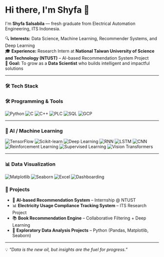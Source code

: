 # Hi there, I'm Shyfa 👋

I'm **Shyfa Salsabila** — fresh graduate from Electrical Automation Engineering, ITS Indonesia.

🔍 **Interests:** Data Science, Machine Learning, Recommender Systems, and Deep Learning  
🎓 **Experience:** Research Intern at **National Taiwan University of Science and Technology (NTUST)** – AI-based Recommendation System Project  
🚀 **Goal:** To grow as a **Data Scientist** who builds intelligent and impactful solutions

---

### 🛠️ Tech Stack

### 🛠️ Programming & Tools
![Python](https://img.shields.io/badge/-Python-333?style=flat&logo=python)
![C](https://img.shields.io/badge/-C-00599C?style=flat&logo=c)
![C++](https://img.shields.io/badge/-C++-00599C?style=flat&logo=cplusplus)
![PLC](https://img.shields.io/badge/-PLC%20Programming-333?style=flat&logo=siemens)
![SQL](https://img.shields.io/badge/-SQL-4479A1?style=flat&logo=mysql&logoColor=white)
![GCP](https://img.shields.io/badge/-Google%20Cloud-4285F4?style=flat&logo=googlecloud&logoColor=white)

---

### 🤖 AI / Machine Learning
![TensorFlow](https://img.shields.io/badge/-TensorFlow-FF6F00?style=flat&logo=tensorflow&logoColor=white)
![Scikit-learn](https://img.shields.io/badge/-ScikitLearn-F7931E?style=flat&logo=scikit-learn&logoColor=white)
![Deep Learning](https://img.shields.io/badge/-Deep%20Learning-333?style=flat&logo=pytorch)
![RNN](https://img.shields.io/badge/-RNN-333?style=flat&logo=keras)
![LSTM](https://img.shields.io/badge/-LSTM-333?style=flat&logo=keras)
![CNN](https://img.shields.io/badge/-CNN-333?style=flat&logo=keras)
![Reinforcement Learning](https://img.shields.io/badge/-Reinforcement%20Learning-333?style=flat&logo=openaigym)
![Supervised Learning](https://img.shields.io/badge/-Supervised%20Learning-333?style=flat&logo=googlecolab)
![Vision Transformers](https://img.shields.io/badge/-Vision%20Transformers-333?style=flat&logo=transformer)

---

### 📊 Data Visualization
![Matplotlib](https://img.shields.io/badge/-Matplotlib-11557c?style=flat&logo=plotly&logoColor=white)
![Seaborn](https://img.shields.io/badge/-Seaborn-009688?style=flat&logo=python)
![Excel](https://img.shields.io/badge/-Excel-217346?style=flat&logo=microsoft-excel&logoColor=white)
![Dashboarding](https://img.shields.io/badge/-Dashboarding%20Tools-333?style=flat&logo=tableau)


### 📌 Projects

- 🧠 **AI-based Recommendation System** – Internship @ NTUST  
- 📊 **Electricity Usage Compliance Tracking System** – ITS Research Project  
- 📚 **Book Recommendation Engine** – Collaborative Filtering + Deep Learning  
- 🔎 **Exploratory Data Analysis Projects** – Python (Pandas, Matplotlib, Seaborn)

---

💡 *“Data is the new oil, but insights are the fuel for progress.”*  
